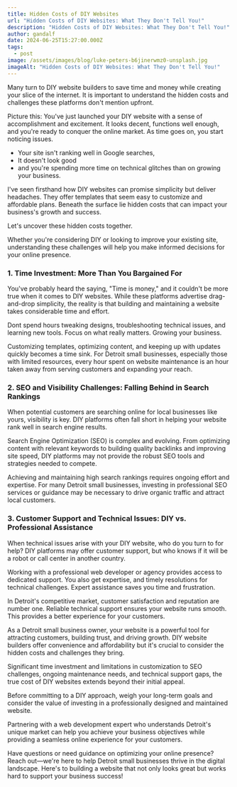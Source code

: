 ```yaml
---
title: Hidden Costs of DIY Websites
url: "Hidden Costs of DIY Websites: What They Don't Tell You!"
description: "Hidden Costs of DIY Websites: What They Don't Tell You!"
author: gandalf
date: 2024-06-25T15:27:00.000Z
tags:
  - post
image: /assets/images/blog/luke-peters-b6jinerwmz0-unsplash.jpg
imageAlt: "Hidden Costs of DIY Websites: What They Don't Tell You!"
---
```

Many turn to DIY website builders to save time and money while creating your slice of the internet. It is important to understand the hidden costs and challenges these platforms don't mention upfront.

Picture this: You've just launched your DIY website with a sense of accomplishment and excitement. It looks decent, functions well enough, and you're ready to conquer the online market. As time goes on, you start noticing issues. 



* Your site isn't ranking well in Google searches,
* It doesn't look good
*  and you're spending more time on technical glitches than on growing your business.

I've seen firsthand how DIY websites can promise simplicity but deliver headaches. They offer templates that seem easy to customize and affordable plans. Beneath the surface lie hidden costs that can impact your business's growth and success.



Let's uncover these hidden costs together.



Whether you're considering DIY or looking to improve your existing site, understanding these challenges will help you make informed decisions for your online presence.



### 1. Time Investment: More Than You Bargained For



You've probably heard the saying, "Time is money," and it couldn't be more true when it comes to DIY websites. While these platforms advertise drag-and-drop simplicity, the reality is that building and maintaining a website takes considerable time and effort.



Dont spend hours tweaking designs, troubleshooting technical issues, and learning new tools. Focus on what really matters. Growing your business.



Customizing templates, optimizing content, and keeping up with updates quickly becomes a time sink. For Detroit small businesses, especially those with limited resources, every hour spent on website maintenance is an hour taken away from serving customers and expanding your reach.



### 2. SEO and Visibility Challenges: Falling Behind in Search Rankings



When potential customers are searching online for local businesses like yours, visibility is key. DIY platforms often fall short in helping your website rank well in search engine results.



Search Engine Optimization (SEO) is complex and evolving. From optimizing content with relevant keywords to building quality backlinks and improving site speed, DIY platforms may not provide the robust SEO tools and strategies needed to compete.



Achieving and maintaining high search rankings requires ongoing effort and expertise. For many Detroit small businesses, investing in professional SEO services or guidance may be necessary to drive organic traffic and attract local customers.



### 3. Customer Support and Technical Issues: DIY vs. Professional Assistance



When technical issues arise with your DIY website, who do you turn to for help? DIY platforms may offer customer support, but who knows if it will be a robot or call center in another country.



Working with a professional web developer or agency provides access to dedicated support. You also get expertise, and timely resolutions for technical challenges. Expert assistance saves you time and frustration.



In Detroit's competitive market, customer satisfaction and reputation are number one. Reliable technical support ensures your website runs smooth. This provides a better experience for your customers.



As a Detroit small business owner, your website is a powerful tool for attracting customers, building trust, and driving growth. DIY website builders offer convenience and affordability but it's crucial to consider the hidden costs and challenges they bring.

Significant time investment and limitations in customization to SEO challenges, ongoing maintenance needs, and technical support gaps, the true cost of DIY websites extends beyond their initial appeal.

Before committing to a DIY approach, weigh your long-term goals and consider the value of investing in a professionally designed and maintained website.

Partnering with a web development expert who understands Detroit's unique market can help you achieve your business objectives while providing a seamless online experience for your customers.

Have questions or need guidance on optimizing your online presence? Reach out—we're here to help Detroit small businesses thrive in the digital landscape. Here's to building a website that not only looks great but works hard to support your business success!
